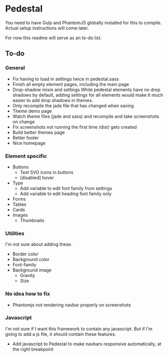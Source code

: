 # Pedestal
You need to have Gulp and PhantomJS globally installed for this to compile. Actual setup instructions will come later.

For now this readme will serve as an to-do list.
## To-do
### General
- Fix having to load in settings twice in pedestal.sass
- Finish all empty element pages, including the main page
- Drop-shadow mixin and settings
  While pedestal elements have no drop shadows by default, adding settings for all elements would make it much easier to add drop shadows in themes.
- Only recompile the jade file that has changed when saving
- Theme demo page
- Watch theme files (jade and sass) and recompile and take screenshots on change
- Fix screenshots not running the first time /dist/ gets created
- Build better themes page
- Better footer
- Nice homepage


### Element specific
- Buttons
  - Test SVG icons in buttons
  - [disabled] hover
- Type
  - Add variable to edit font family from settings
  - Add variable to edit heading font family only
- Forms
- Tables
- Cards
- Images
  - Thumbnails

### Utilities
I'm not sure about adding these. 

- Border color
- Background color
- Font-family
- Background image
  - Gravity
  - Size

### No idea how to fix
- Phantomjs not rendering navbar properly on screenshots

### Javascript
I'm not sure if I want this framework to contain any javascript. But if I'm going to add a js file, it should contain these features.

- Add javascript to Pedestal to make navbars responsive automatically, at the right breakpoint
